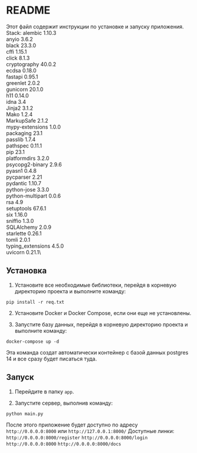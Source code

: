 # README

Этот файл содержит инструкции по установке и запуску приложения.
Stack: 
alembic           1.10.3\
anyio             3.6.2\
black             23.3.0\
cffi              1.15.1\
click             8.1.3\
cryptography      40.0.2\
ecdsa             0.18.0\
fastapi           0.95.1\
greenlet          2.0.2\
gunicorn          20.1.0\
h11               0.14.0\
idna              3.4\
Jinja2            3.1.2\
Mako              1.2.4\
MarkupSafe        2.1.2\
mypy-extensions   1.0.0\
packaging         23.1\
passlib           1.7.4\
pathspec          0.11.1\
pip               23.1\
platformdirs      3.2.0\
psycopg2-binary   2.9.6\
pyasn1            0.4.8\
pycparser         2.21\
pydantic          1.10.7\
python-jose       3.3.0\
python-multipart  0.0.6\
rsa               4.9\
setuptools        67.6.1\
six               1.16.0\
sniffio           1.3.0\
SQLAlchemy        2.0.9\
starlette         0.26.1\
tomli             2.0.1\
typing_extensions 4.5.0\
uvicorn           0.21.1\

## Установка

1. Установите все необходимые библиотеки, перейдя в корневую директорию проекта и выполните команду:
```
pip install -r req.txt
```

2. Установите Docker и Docker Compose, если они еще не установлены.

3. Запустите базу данных, перейдя в корневую директорию проекта и выполните команду:
```
docker-compose up -d
```
Эта команда создат автоматически контейнер с базой данных postgres 14 и все сразу будет писаться туда. 
## Запуск

1. Перейдите в папку `app`.

2. Запустите сервер, выполнив команду:
```
python main.py
```

После этого приложение будет доступно по адресу ` http://0.0.0.0:8000` или `http://127.0.0.1:8000/`
Доступные линки: `http://0.0.0.0:8000/register` `http://0.0.0.0:8000/login` `http://0.0.0.0:8000` `http://0.0.0.0:8000/docs`
